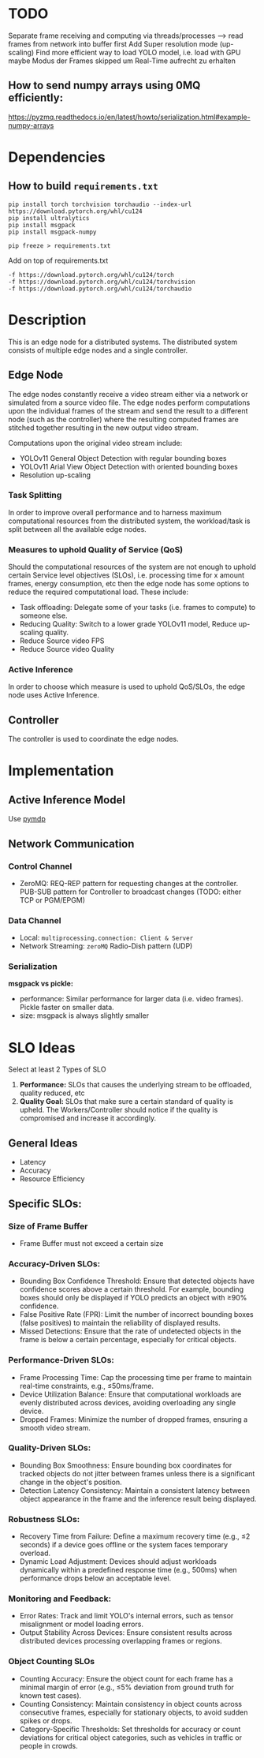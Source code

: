 # TODO
Separate frame receiving and computing via threads/processes --> read frames from network into buffer first
Add Super resolution mode (up-scaling)
Find more efficient way to load YOLO model, i.e. load with GPU maybe
Modus der Frames skipped um Real-Time aufrecht zu erhalten

## How to send numpy arrays using 0MQ efficiently:
https://pyzmq.readthedocs.io/en/latest/howto/serialization.html#example-numpy-arrays

# Dependencies
## How to build `requirements.txt`
```pip
pip install torch torchvision torchaudio --index-url https://download.pytorch.org/whl/cu124
pip install ultralytics
pip install msgpack
pip install msgpack-numpy

pip freeze > requirements.txt
```

Add on top of requirements.txt
```
-f https://download.pytorch.org/whl/cu124/torch
-f https://download.pytorch.org/whl/cu124/torchvision
-f https://download.pytorch.org/whl/cu124/torchaudio
```

# Description
This is an edge node for a distributed systems. The distributed system consists of multiple edge nodes and a single controller.

## Edge Node
The edge nodes constantly receive a video stream either via a network or simulated from a source video file. The edge nodes 
perform computations upon the individual frames of the stream and send the result to a different node (such as the controller) where the 
resulting computed frames are stitched together resulting in the new output video stream.

Computations upon the original video stream include:
- YOLOv11 General Object Detection with regular bounding boxes
- YOLOv11 Arial View Object Detection with oriented bounding boxes
- Resolution up-scaling

### Task Splitting
In order to improve overall performance and to harness maximum computational resources from the distributed system, the 
workload/task is split between all the available edge nodes. 

### Measures to uphold Quality of Service (QoS)
Should the computational resources of the system are not enough to uphold certain Service level objectives (SLOs), 
i.e. processing time for x amount frames, energy consumption, etc then the edge node has some options to reduce the 
required computational load. These include:

- Task offloading: Delegate some of your tasks (i.e. frames to compute) to someone else.
- Reducing Quality: Switch to a lower grade YOLOv11 model, Reduce up-scaling quality.
- Reduce Source video FPS
- Reduce Source video Quality

### Active Inference
In order to choose which measure is used to uphold QoS/SLOs, the edge node uses Active Inference.

## Controller
The controller is used to coordinate the edge nodes. 

# Implementation
## Active Inference Model
Use [pymdp](https://github.com/infer-actively/pymdp)
## Network Communication
### Control Channel
- ZeroMQ: REQ-REP pattern for requesting changes at the controller. PUB-SUB pattern for Controller to broadcast changes (TODO: either TCP or PGM/EPGM)
### Data Channel
- Local: ``multiprocessing.connection: Client & Server``
- Network Streaming: ``zeroMQ`` Radio-Dish pattern (UDP)
### Serialization
**msgpack vs pickle:**
- performance: Similar performance for larger data (i.e. video frames). Pickle faster on smaller data.
- size: msgpack is always slightly smaller

# SLO Ideas
Select at least 2 Types of SLO
1. **Performance:** SLOs that causes the underlying stream to be offloaded, quality reduced, etc
2. **Quality Goal:** SLOs that make sure a certain standard of quality is upheld. The Workers/Controller should notice if the quality is compromised and increase it accordingly.
## General Ideas
- Latency
- Accuracy
- Resource Efficiency

## Specific SLOs:
### Size of Frame Buffer
- Frame Buffer must not exceed a certain size
### Accuracy-Driven SLOs:
- Bounding Box Confidence Threshold: Ensure that detected objects have confidence scores above a certain threshold. For example, bounding boxes should only be displayed if YOLO predicts an object with ≥90% confidence.
- False Positive Rate (FPR): Limit the number of incorrect bounding boxes (false positives) to maintain the reliability of displayed results.
- Missed Detections: Ensure that the rate of undetected objects in the frame is below a certain percentage, especially for critical objects.
### Performance-Driven SLOs:
- Frame Processing Time: Cap the processing time per frame to maintain real-time constraints, e.g., ≤50ms/frame.
- Device Utilization Balance: Ensure that computational workloads are evenly distributed across devices, avoiding overloading any single device.
- Dropped Frames: Minimize the number of dropped frames, ensuring a smooth video stream.
### Quality-Driven SLOs:
- Bounding Box Smoothness: Ensure bounding box coordinates for tracked objects do not jitter between frames unless there is a significant change in the object's position.
- Detection Latency Consistency: Maintain a consistent latency between object appearance in the frame and the inference result being displayed.
### Robustness SLOs:
- Recovery Time from Failure: Define a maximum recovery time (e.g., ≤2 seconds) if a device goes offline or the system faces temporary overload.
- Dynamic Load Adjustment: Devices should adjust workloads dynamically within a predefined response time (e.g., 500ms) when performance drops below an acceptable level.
### Monitoring and Feedback:
- Error Rates: Track and limit YOLO's internal errors, such as tensor misalignment or model loading errors.
- Output Stability Across Devices: Ensure consistent results across distributed devices processing overlapping frames or regions.
### Object Counting SLOs
- Counting Accuracy: Ensure the object count for each frame has a minimal margin of error (e.g., ≤5% deviation from ground truth for known test cases).
- Counting Consistency: Maintain consistency in object counts across consecutive frames, especially for stationary objects, to avoid sudden spikes or drops.
- Category-Specific Thresholds: Set thresholds for accuracy or count deviations for critical object categories, such as vehicles in traffic or people in crowds.
